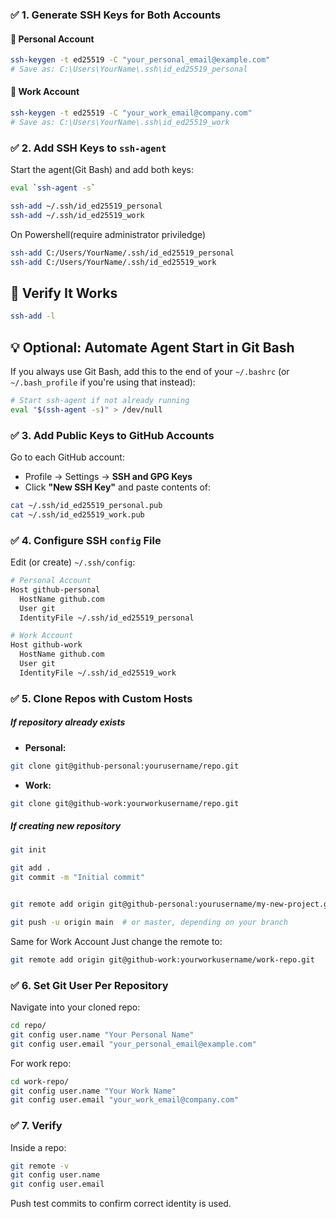 
### ✅ 1. Generate SSH Keys for Both Accounts

#### 🧑 Personal Account

```bash
ssh-keygen -t ed25519 -C "your_personal_email@example.com"
# Save as: C:\Users\YourName\.ssh\id_ed25519_personal
```

#### 💼 Work Account

```bash
ssh-keygen -t ed25519 -C "your_work_email@company.com"
# Save as: C:\Users\YourName\.ssh\id_ed25519_work
```


### ✅ 2. Add SSH Keys to `ssh-agent`


Start the agent(Git Bash) and add both keys:

```bash
eval `ssh-agent -s`

ssh-add ~/.ssh/id_ed25519_personal
ssh-add ~/.ssh/id_ed25519_work
```

On Powershell(require administrator priviledge)

```bash
ssh-add C:/Users/YourName/.ssh/id_ed25519_personal
ssh-add C:/Users/YourName/.ssh/id_ed25519_work
```


## 🧪 Verify It Works

```bash
ssh-add -l
```

## 💡 Optional: Automate Agent Start in Git Bash

If you always use Git Bash, add this to the end of your `~/.bashrc` (or `~/.bash_profile` if you're using that instead):

```bash
# Start ssh-agent if not already running
eval "$(ssh-agent -s)" > /dev/null
```


### ✅ 3. Add Public Keys to GitHub Accounts

Go to each GitHub account:

- Profile → Settings → **SSH and GPG Keys**
- Click **"New SSH Key"** and paste contents of:

```bash
cat ~/.ssh/id_ed25519_personal.pub
cat ~/.ssh/id_ed25519_work.pub
```


### ✅ 4. Configure SSH `config` File

Edit (or create) `~/.ssh/config`:

```bash
# Personal Account
Host github-personal
  HostName github.com
  User git
  IdentityFile ~/.ssh/id_ed25519_personal

# Work Account
Host github-work
  HostName github.com
  User git
  IdentityFile ~/.ssh/id_ed25519_work
```



### ✅ 5. Clone Repos with Custom Hosts

##### If repository already exists

- **Personal:**
```bash
git clone git@github-personal:yourusername/repo.git
```

- **Work:**
```bash
git clone git@github-work:yourworkusername/repo.git
```


##### If creating new repository

```bash
git init

git add .
git commit -m "Initial commit"


git remote add origin git@github-personal:yourusername/my-new-project.git

git push -u origin main  # or master, depending on your branch

```

Same for Work Account Just change the remote to:

```bash
git remote add origin git@github-work:yourworkusername/work-repo.git
```

### ✅ 6. Set Git User Per Repository

Navigate into your cloned repo:

```bash
cd repo/
git config user.name "Your Personal Name"
git config user.email "your_personal_email@example.com"
```

For work repo:

```bash
cd work-repo/
git config user.name "Your Work Name"
git config user.email "your_work_email@company.com"
```


### ✅ 7. Verify

Inside a repo:

```bash
git remote -v
git config user.name
git config user.email
```

Push test commits to confirm correct identity is used.
